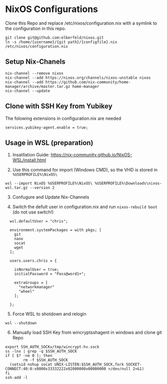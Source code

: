 # NixOS Configurations

Clone this Repo and replace /etc/nixos/configuration.nix with a symlink to the configuration in this repo.

```
git clone git@github.com:elberfeld/nixos.git
ln -s /home/{username}/{git path}/{configfile}.nix /etc/nixos/configuration.nix 
```

## Setup Nix-Chanels

```
nix-channel --remove nixos
nix-channel --add https://nixos.org/channels/nixos-unstable nixos
nix-channel --add https://github.com/nix-community/home-manager/archive/master.tar.gz home-manager
nix-channel --update
```

## Clone with SSH Key from Yubikey 

The folowing extensions in configuration.nix are needed 

```
services.yubikey-agent.enable = true;
```

## Usage in WSL (preparation)

1. Insatllation Guide: https://nix-community.github.io/NixOS-WSL/install.html

2. Use this command for import (Windows CMD), so the VHD is stored in ```%USERPROFILE%\NixOS\```
```
wsl --import NixOS %USERPROFILE%\NixOS\ %USERPROFILE%\Downloads\nixos-wsl.tar.gz --version 2
```

3. Confugure and Update Nix-Channels 

4. Switch the defult user in configuration.nix and run ```nixos-rebuild boot ``` (do not use switch!)
```
  wsl.defaultUser = "chris";

  environment.systemPackages = with pkgs; [
    git
    nano
    socat
    wget
  ];

  users.users.chris = {
    
    isNormalUser = true;
    initialPassword = "Pass@word1+";
    
    extraGroups = [ 
      "networkmanager"
      "wheel"
    ];

  };

```

5. Force WSL to shotdown and relogin

```
wsl --shutdown
```

6. Manually load SSH Key from wincryptsshagent in windows and clone git Repo 

```
export SSH_AUTH_SOCK=/tmp/wincrypt-hv.sock
ss -lnx | grep -q $SSH_AUTH_SOCK
if [ $? -ne 0 ]; then
        rm -f $SSH_AUTH_SOCK
  (setsid nohup socat UNIX-LISTEN:$SSH_AUTH_SOCK,fork SOCKET-CONNECT:40:0:x0000x33332222x02000000x00000000 >/dev/null 2>&1)
fi
ssh-add -l
```


